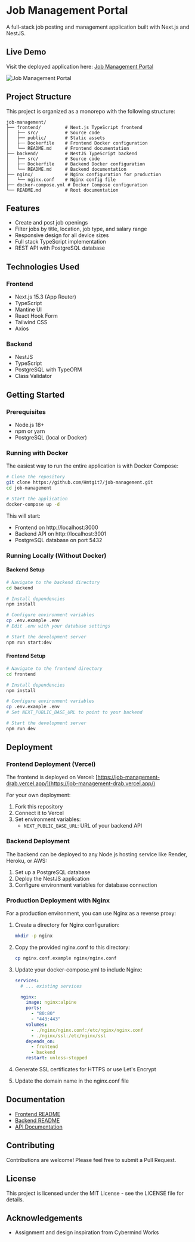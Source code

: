 # Job Management Portal

A full-stack job posting and management application built with Next.js and NestJS.

## Live Demo

Visit the deployed application here: [Job Management Portal](https://job-management-drab.vercel.app/)

![Job Management Portal](https://github.com/Hmtgit7/job-management/public/image.png)

## Project Structure

This project is organized as a monorepo with the following structure:

```
job-management/
├── frontend/         # Next.js TypeScript frontend
│   ├── src/          # Source code
│   ├── public/       # Static assets
│   ├── Dockerfile    # Frontend Docker configuration
│   └── README.md     # Frontend documentation
├── backend/          # NestJS TypeScript backend
│   ├── src/          # Source code
│   ├── Dockerfile    # Backend Docker configuration
│   └── README.md     # Backend documentation
├── nginx/            # Nginx configuration for production
│   └── nginx.conf    # Nginx config file
├── docker-compose.yml # Docker Compose configuration
└── README.md         # Root documentation
```

## Features

- Create and post job openings
- Filter jobs by title, location, job type, and salary range
- Responsive design for all device sizes
- Full stack TypeScript implementation
- REST API with PostgreSQL database

## Technologies Used

### Frontend
- Next.js 15.3 (App Router)
- TypeScript
- Mantine UI
- React Hook Form
- Tailwind CSS
- Axios

### Backend
- NestJS
- TypeScript
- PostgreSQL with TypeORM
- Class Validator

## Getting Started

### Prerequisites

- Node.js 18+ 
- npm or yarn
- PostgreSQL (local or Docker)

### Running with Docker

The easiest way to run the entire application is with Docker Compose:

```bash
# Clone the repository
git clone https://github.com/Hmtgit7/job-management.git
cd job-management

# Start the application
docker-compose up -d
```

This will start:
- Frontend on http://localhost:3000
- Backend API on http://localhost:3001
- PostgreSQL database on port 5432

### Running Locally (Without Docker)

#### Backend Setup

```bash
# Navigate to the backend directory
cd backend

# Install dependencies
npm install

# Configure environment variables
cp .env.example .env
# Edit .env with your database settings

# Start the development server
npm run start:dev
```

#### Frontend Setup

```bash
# Navigate to the frontend directory
cd frontend

# Install dependencies
npm install

# Configure environment variables
cp .env.example .env
# Set NEXT_PUBLIC_BASE_URL to point to your backend

# Start the development server
npm run dev
```

## Deployment

### Frontend Deployment (Vercel)

The frontend is deployed on Vercel: [https://job-management-drab.vercel.app/](https://job-management-drab.vercel.app/)

For your own deployment:
1. Fork this repository
2. Connect it to Vercel
3. Set environment variables:
   - `NEXT_PUBLIC_BASE_URL`: URL of your backend API

### Backend Deployment

The backend can be deployed to any Node.js hosting service like Render, Heroku, or AWS:

1. Set up a PostgreSQL database
2. Deploy the NestJS application
3. Configure environment variables for database connection

### Production Deployment with Nginx

For a production environment, you can use Nginx as a reverse proxy:

1. Create a directory for Nginx configuration:
   ```bash
   mkdir -p nginx
   ```

2. Copy the provided nginx.conf to this directory:
   ```bash
   cp nginx.conf.example nginx/nginx.conf
   ```

3. Update your docker-compose.yml to include Nginx:
   ```yaml
   services:
     # ... existing services

     nginx:
       image: nginx:alpine
       ports:
         - "80:80"
         - "443:443"
       volumes:
         - ./nginx/nginx.conf:/etc/nginx/nginx.conf
         - ./nginx/ssl:/etc/nginx/ssl
       depends_on:
         - frontend
         - backend
       restart: unless-stopped
   ```

4. Generate SSL certificates for HTTPS or use Let's Encrypt
5. Update the domain name in the nginx.conf file

## Documentation

- [Frontend README](frontend/README.md)
- [Backend README](backend/README.md)
- [API Documentation](backend/README.md#api-endpoints)

## Contributing

Contributions are welcome! Please feel free to submit a Pull Request.

## License

This project is licensed under the MIT License - see the LICENSE file for details.

## Acknowledgements

- Assignment and design inspiration from Cybermind Works